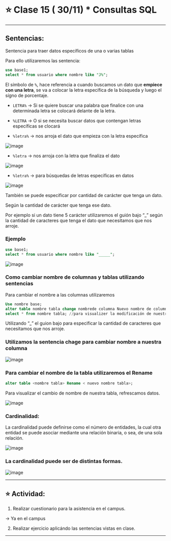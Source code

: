 # :star: Clase 15 ( 30/11) * Consultas SQL

---

## Sentencias:

Sentencia para traer datos específicos de una o varias tablas


Para ello utilizaremos las sentencia:
```SQL
use base1;
select * from usuario where nombre like "J%";
```


El símbolo de  ```%```, hace referencia a cuando buscamos un dato que **empiece con una letra**, se va  a colocar la letra específica de la búsqueda y luego el sígno de porcentaje.

 
- ```LETRA%``` ->   Si se quiere buscar una palabra que finalice con una determinada letra se colocará delante de la letra.

- ```%LETRA``` -> O si se necesita buscar datos que contengan letras específicas se clocará

- ```%letra%``` -> nos arroja el dato que empieza con la letra específica

![image](https://user-images.githubusercontent.com/72580574/205054705-801bf95f-d59a-4b99-a877-702cf8afacdc.png)

- ```%letra``` -> nos arroja con la letra que finaliza el dato

![image](https://user-images.githubusercontent.com/72580574/205054798-35992378-49ff-4425-b378-82265b33fcd4.png)

- ```%letra%``` -> para búsquedas de letras específicas en datos

![image](https://user-images.githubusercontent.com/72580574/205054972-f07c2c56-d373-49e3-a6de-568c2ab6647d.png)

También se puede especificar por  cantidad de carácter que tenga un dato.

Según la cantidad de carácter que tenga ese dato.

Por ejemplo si un dato tiene 5 carácter utilizaremos el guión bajo “_” según la cantidad de caracteres que tenga el dato que necesitamos que nos arroje.

### Ejemplo

```SQL
use base1;
select * from usuario where nombre like "_____";
```

![image](https://user-images.githubusercontent.com/72580574/205055101-2ac45d98-bf6c-4722-b51c-a09b8c7524a1.png)


### Como cambiar nombre de columnas y tablas utilizando sentencias

Para cambiar el nombre a las columnas utilizaremos

```SQL
Use nombre base;
alter table nombre tabla change nombrede columna Nuevo nombre de columna varchar (50);
select * from nombre tabla; //para visualizer la modificación de nuestra tabla//
```

Utilizando “_” el guion bajo para  especificar la cantidad de caracteres que necesitamos que nos arroje.

### Utilizamos la sentencia chage para cambiar nombre a nuestra columna

![image](https://user-images.githubusercontent.com/72580574/205055253-86600ceb-1fb1-438b-bb94-dda08e961a71.png)


### Para cambiar el nombre de la tabla utilizaremos el Rename

```SQL
alter table <nombre tabla> Rename < nuevo nombre tabla>;
```

Para visualizar el cambio de nombre de nuestra tabla, refrescamos datos.

![image](https://user-images.githubusercontent.com/72580574/205055337-7a30e56c-4132-4c84-aee0-c6b2f21d7cc5.png)


### Cardinalidad:

La cardinalidad puede definirse como el número de entidades, la cual otra entidad se puede asociar mediante una relación binaria, o sea, de una  sola relación.

![image](https://user-images.githubusercontent.com/72580574/205055420-8207bd2c-4b89-4c30-ac5a-609ae31a176a.png)

### La cardinalidad puede ser de distintas formas.

![image](https://user-images.githubusercontent.com/72580574/205055453-a040fd06-794d-47a0-9e03-2ac832f0c073.png)

---

## :star: Actividad:

1. Realizar cuestionario para la asistencia en el campus.

-> Ya en el campus

2. Realizar ejercicio aplicándo las sentencias vistas en clase.

---
